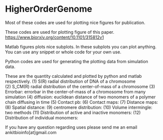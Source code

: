 # HigherOrderGenome
Most of these codes are used for plotting nice figures for publication.  


These codes are used for plotting figure of this paper. 
https://www.biorxiv.org/content/10.1101/315812v1

Matlab figures plots nice subplots. In these subplots you can plot anything. 
You can use any snippet or whole code for your own use. 

Python codes are used for generating the plotting data from simulation data. 

These are the quantity calculated and plotted by python and matlab respectively. 
(1)  S(R) radial distribution of DNA of a chromosome  
(2)  S_CM(R) radial distribution of the center-of-mass of a chromosome 
(3)  Errorbar: errorbar in the center-of-mass of a chromosome from many simulation 
(4)  diffusion:  euclidean distance of two monomers of a polymer chain diffusing in time 
(5)  Contact pb: 
(6)  Contact maps:
(7)  Distance maps:
(8)  Spatial distance: 
(9)  centromere distribution: 
(10) Volume intermingle:  two methods 
(11) Distribution of active and inactive monomers:
(12) Distribution of individual monomers: 


If you have any question regarding uses please send me an email
ankitbioinfo[at]gmail.com 



